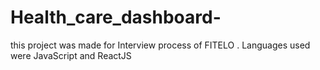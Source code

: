 # Health_care_dashboard-

this project was made for Interview process of FITELO . Languages used were JavaScript and ReactJS
